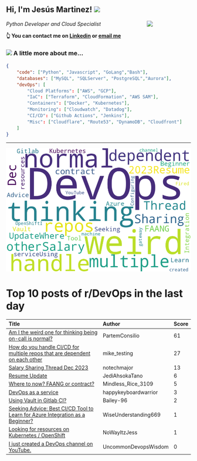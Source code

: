 <!--
**jmartinezl/jmartinezl** is a ✨ _special_ ✨ repository because its `README.md` (this file) appears on your GitHub profile.

Here are some ideas to get you started:

- 🔭 I’m currently working on ...
- 🌱 I’m currently learning ...
- 👯 I’m looking to collaborate on ...
- 🤔 I’m looking for help with ...
- 💬 Ask me about ...
- 📫 How to reach me: ...
- 😄 Pronouns: ...
- ⚡ Fun fact: ...
-->

<h2>Hi, I'm Jesús Martinez! <img src="https://media.giphy.com/media/WUlplcMpOCEmTGBtBW/giphy.gif" width="30"> </h2>
<img align='right' src="https://media.giphy.com/media/NytMLKyiaIh6VH9SPm/giphy.gif" width="120">
<p><em>Python Developer and Cloud Specialist
</em></p>

**👆 You can contact me on [Linkedin](https://www.linkedin.com/in/jes%C3%BAs-martinez-2b7b10104/) or [email me](mailto:jesus.mtz.lorenzo@gmail.com)**

### <img src="https://media.giphy.com/media/VgCDAzcKvsR6OM0uWg/giphy.gif" width="50"> A little more about me...  

```json
{
    "code": ["Python", "Javascript", "GoLang","Bash"],
    "databases": ["MySQL", "SQLServer", "PostgreSQL","Aurora"],
    "devOps": [
        "Cloud Platforms": ["AWS", "GCP"],
        "IaC": ["Terraform", "CloudFormation", "AWS SAM"],
        "Containers": ["Docker", "Kubernetes"],
        "Monitoring": ["Cloudwatch", "Datadog"],
        "CI/CD": ["Github Actions", "Jenkins"],
        "Misc": ["Cloudflare", "Route53", "DynamoDB", "Cloudfront"]
    ]
}
```
---

![Wordcloud](./cloud.png)

# Top 10 posts of r/DevOps in the last day

| Title | Author | Score |
|:---|:---|:---|
| [Am I the weird one for thinking being on-call is normal?](https://www.reddit.com/r/devops/comments/18epgsy/am_i_the_weird_one_for_thinking_being_oncall_is/) | PartemConsilio | 61 |
| [How do you handle CI/CD for multiple repos that are dependent on each other](https://www.reddit.com/r/devops/comments/18eo4g5/how_do_you_handle_cicd_for_multiple_repos_that/) | mike_testing | 27 |
| [Salary Sharing Thread Dec 2023](https://www.reddit.com/r/devops/comments/18eotve/salary_sharing_thread_dec_2023/) | notechmajor | 13 |
| [Resume Update](https://www.reddit.com/r/devops/comments/18ep67a/resume_update/) | JediAhsokaTano | 6 |
| [Where to now? FAANG or contract?](https://www.reddit.com/r/devops/comments/18ewz55/where_to_now_faang_or_contract/) | Mindless_Rice_3109 | 5 |
| [DevOps as a service](https://www.reddit.com/r/devops/comments/18f0umq/devops_as_a_service/) | happykeyboardwarrior | 3 |
| [Using Vault in Gitlab CI?](https://www.reddit.com/r/devops/comments/18f14ac/using_vault_in_gitlab_ci/) | Bailey-96 | 2 |
| [Seeking Advice: Best CI/CD Tool to Learn for Azure Integration as a Beginner?](https://www.reddit.com/r/devops/comments/18egay5/seeking_advice_best_cicd_tool_to_learn_for_azure/) | WiseUnderstanding669 | 1 |
| [Looking for resources on Kubernetes / OpenShift](https://www.reddit.com/r/devops/comments/18f0n16/looking_for_resources_on_kubernetes_openshift/) | NoWayItzJess | 1 |
| [I just created a DevOps channel on YouTube.](https://www.reddit.com/r/devops/comments/18eh4f5/i_just_created_a_devops_channel_on_youtube/) | UncommonDevopsWisdom | 0 |
